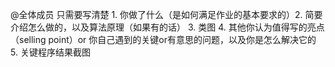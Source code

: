 @全体成员  只需要写清楚 1. 你做了什么（是如何满足作业的基本要求的）2. 简要介绍怎么做的，以及算法原理（如果有的话） 3. 类图  4. 其他你认为值得写的亮点（selling point）or 你自己遇到的关键or有意思的问题，以及你是怎么解决它的 5. 关键程序结果截图